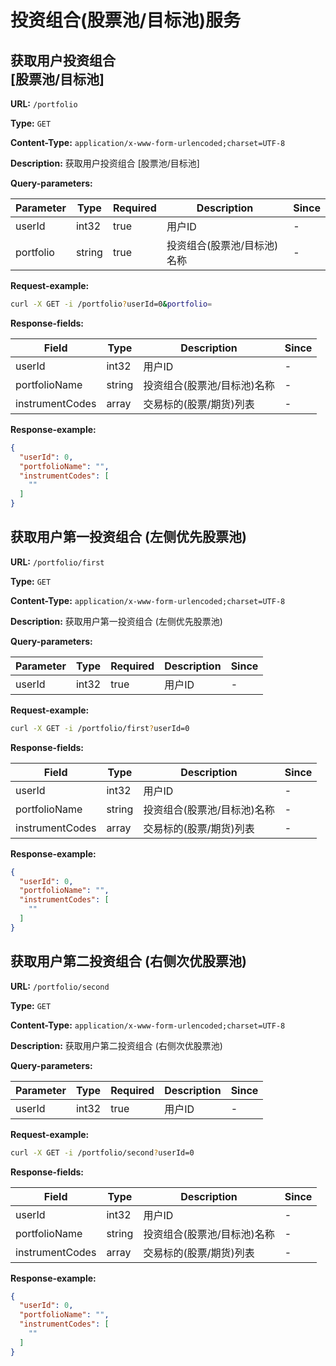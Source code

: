 
# 投资组合(股票池/目标池)服务
## 获取用户投资组合<br>[股票池/目标池]

**URL:** `/portfolio`

**Type:** `GET`


**Content-Type:** `application/x-www-form-urlencoded;charset=UTF-8`

**Description:** 获取用户投资组合
[股票池/目标池]



**Query-parameters:**

| Parameter | Type | Required | Description | Since |
|-----------|------|----------|-------------|-------|
|userId|int32|true|       用户ID|-|
|portfolio|string|true|投资组合(股票池/目标池)名称|-|


**Request-example:**
```bash
curl -X GET -i /portfolio?userId=0&portfolio=
```

**Response-fields:**

| Field | Type | Description | Since |
|-------|------|-------------|-------|
|userId|int32|用户ID|-|
|portfolioName|string|投资组合(股票池/目标池)名称|-|
|instrumentCodes|array|交易标的(股票/期货)列表|-|

**Response-example:**
```json
{
  "userId": 0,
  "portfolioName": "",
  "instrumentCodes": [
    ""
  ]
}
```

## 获取用户第一投资组合 (左侧优先股票池)

**URL:** `/portfolio/first`

**Type:** `GET`


**Content-Type:** `application/x-www-form-urlencoded;charset=UTF-8`

**Description:** 获取用户第一投资组合 (左侧优先股票池)



**Query-parameters:**

| Parameter | Type | Required | Description | Since |
|-----------|------|----------|-------------|-------|
|userId|int32|true|用户ID|-|


**Request-example:**
```bash
curl -X GET -i /portfolio/first?userId=0
```

**Response-fields:**

| Field | Type | Description | Since |
|-------|------|-------------|-------|
|userId|int32|用户ID|-|
|portfolioName|string|投资组合(股票池/目标池)名称|-|
|instrumentCodes|array|交易标的(股票/期货)列表|-|

**Response-example:**
```json
{
  "userId": 0,
  "portfolioName": "",
  "instrumentCodes": [
    ""
  ]
}
```

## 获取用户第二投资组合 (右侧次优股票池)

**URL:** `/portfolio/second`

**Type:** `GET`


**Content-Type:** `application/x-www-form-urlencoded;charset=UTF-8`

**Description:** 获取用户第二投资组合 (右侧次优股票池)



**Query-parameters:**

| Parameter | Type | Required | Description | Since |
|-----------|------|----------|-------------|-------|
|userId|int32|true|用户ID|-|


**Request-example:**
```bash
curl -X GET -i /portfolio/second?userId=0
```

**Response-fields:**

| Field | Type | Description | Since |
|-------|------|-------------|-------|
|userId|int32|用户ID|-|
|portfolioName|string|投资组合(股票池/目标池)名称|-|
|instrumentCodes|array|交易标的(股票/期货)列表|-|

**Response-example:**
```json
{
  "userId": 0,
  "portfolioName": "",
  "instrumentCodes": [
    ""
  ]
}
```

